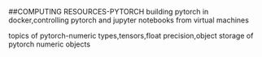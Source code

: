 ##COMPUTING RESOURCES-PYTORCH
building pytorch in docker,controlling pytorch and jupyter notebooks from virtual machines

topics of pytorch-numeric types,tensors,float precision,object storage of pytorch numeric objects
